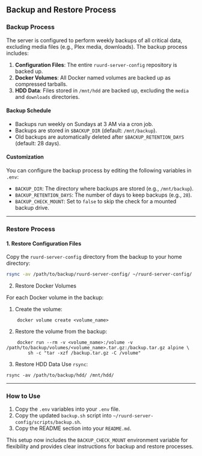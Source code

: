 ## Backup and Restore Process

### Backup Process
The server is configured to perform weekly backups of all critical data, excluding media files (e.g., Plex media, downloads). The backup process includes:
1. **Configuration Files**: The entire `ruurd-server-config` repository is backed up.
2. **Docker Volumes**: All Docker named volumes are backed up as compressed tarballs.
3. **HDD Data**: Files stored in `/mnt/hdd` are backed up, excluding the `media` and `downloads` directories.

#### Backup Schedule
- Backups run weekly on Sundays at 3 AM via a cron job.
- Backups are stored in `$BACKUP_DIR` (default: `/mnt/backup`).
- Old backups are automatically deleted after `$BACKUP_RETENTION_DAYS` (default: 28 days).

#### Customization
You can configure the backup process by editing the following variables in `.env`:
- `BACKUP_DIR`: The directory where backups are stored (e.g., `/mnt/backup`).
- `BACKUP_RETENTION_DAYS`: The number of days to keep backups (e.g., `28`).
- `BACKUP_CHECK_MOUNT`: Set to `false` to skip the check for a mounted backup drive.

---

### Restore Process

#### 1. Restore Configuration Files
Copy the `ruurd-server-config` directory from the backup to your home directory:
```bash
rsync -av /path/to/backup/ruurd-server-config/ ~/ruurd-server-config/
```
2. Restore Docker Volumes

For each Docker volume in the backup:

1. Create the volume:
```
    docker volume create <volume_name>
```

2. Restore the volume from the backup:
```
    docker run --rm -v <volume_name>:/volume -v /path/to/backup/volumes/<volume_name>.tar.gz:/backup.tar.gz alpine \
        sh -c "tar -xzf /backup.tar.gz -C /volume"
```
 3. Restore HDD Data
Use `rsync`:
```
rsync -av /path/to/backup/hdd/ /mnt/hdd/
```

---

### How to Use
1. Copy the `.env` variables into your `.env` file.
2. Copy the updated `backup.sh` script into `~/ruurd-server-config/scripts/backup.sh`.
3. Copy the README section into your `README.md`.

This setup now includes the `BACKUP_CHECK_MOUNT` environment variable for flexibility and provides clear instructions for backup and restore processes.
